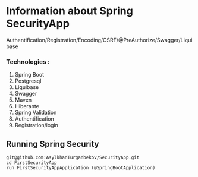 # Information about Spring SecurityApp

Authentification/Registration/Encoding/CSRF/@PreAuthorize/Swagger/Liquibase

### Technologies : 
1. Spring Boot
2. Postgresql
3. Liquibase
4. Swagger
5. Maven
6. Hiberante
7. Spring Validation
8. Authentification
9. Registration/login

## Running Spring Security
```
git@github.com:AsylkhanTurganbekov/SecurityApp.git
cd FirstSecurityApp
run FirstSecurityAppApplication (@SpringBootApplication)
```
